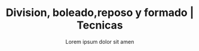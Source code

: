 ---
layout: culinary-blog-template/culinary-blog-techniques
identifier: techn2
page-image: technique-3.png #Imagen para redes sociales
title: Division, boleado,reposo y formado | Tecnicas
video: 
    source: https://www.youtube.com/embed/X2vt9GgiPLM?autoplay=0&fs=0&iv_load_policy=3&showinfo=0&rel=0&cc_load_policy=0&start=0&end=0&origin=https://youtubeembedcode.com
    external: true
subtitle: Lorem ipsum dolor sit amen
basic-info:
  name: DIVISION, BOLEADO, REPOSO Y FORMADO
  primary-image:
    name: technique-3.png
    alt: Image
  url: 'techniques/division-y-fin.html'
information:
  - name: 'What is Lorem Ipsum?'
    type: title
  - name: 'Lorem Ipsum is simply dummy text of the printing and typesetting industry.'
    type: check
  - name:  Lorem Ipsum has been the industry's standard dummy text ever since the 1500s, when 
    type: check
  - name: Where does it come from?
    type: subtitle 
  - name:  ' Contrary to popular belief, Lorem Ipsum is not simply random text. It has roots in a piece of classical Latin literature from 45 BC, making it over 2000 years old. Richard McClintock, a Latin professor at Hampden-Sydney College in Virginia, looked up one of the more obscure Latin words, consectetur, from a Lorem Ipsum passage, and going through the cites of the word in classical literature, discovered the undoubtable source. Lorem Ipsum comes from sections 1.10.32 and 1.10.33 of "de Finibus Bonorum et Malorum" (The Extremes of Good and Evil) by Cicero, written in 45 BC. This book is a treatise on the theory of ethics, very popular during the Renaissance. The first line of Lorem Ipsum, "Lorem ipsum dolor sit amet..", comes from a line in section 1.10.32.'
    type: paragraph
  - name: The standard chunk of Lorem Ipsum used since the 1500s is reproduced below for those interested. 
    type: subtitle
  - name: 'Sections 1.10.32 and 1.10.33 from "de Finibus Bonorum et Malorum" by Cicero are also reproduced in their exact original form, accompanied by English versions from the 1914 translation by H. Rackham.'
    type: parapraph
  - name: There are many variations of passages of Lorem Ipsum available, but the majority have suffered alteration in some form
    type: check
  - name: There are many variations of passages of Lorem Ipsum available, but the majority have suffered alteration in some form
    type: check
  - name: There are many variations of passages of Lorem Ipsum available, but the majority have suffered alteration in some form
    type: check
  - name: There are many variations of passages of Lorem Ipsum available, but the majority have suffered alteration in some form
    type: check 
---